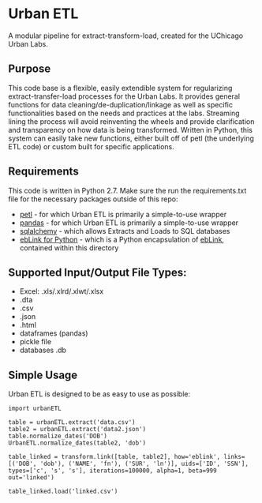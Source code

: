 # Urban ETL
A modular pipeline for extract-transform-load, created for the UChicago Urban Labs.

## Purpose
This code base is a flexible, easily extendible system for regularizing extract-transfer-load processes for the Urban Labs.
It provides general functions for data cleaning/de-duplication/linkage as well as specific functionalities based on the needs and practices at the labs.
Streaming lining the process will avoid reinventing the wheels and provide clarification and transparency on how data is being transformed.
Written in Python, this system can easily take new functions, either built off of petl (the underlying ETL code) or custom built for specific applications.

## Requirements
This code is written in Python 2.7. Make sure the run the requirements.txt file for the necessary packages outside of this repo:
+ [petl](https://petl.readthedocs.io) - for which Urban ETL is primarily a simple-to-use wrapper
+ [pandas](http://pandas.pydata.org/pandas-docs/version/0.15.2/index.html) - for which Urban ETL is primarily a simple-to-use wrapper
+ [sqlalchemy](https://readthedocs.org/projects/sqlalchemy/) - which allows Extracts and Loads to SQL databases
+ [ebLink for Python](https://github.com/aldengolab/graphical-record-linkage) - which is a Python encapsulation of [ebLink](https://github.com/resteorts/ebLink), contained within this directory

## Supported Input/Output File Types:
+ Excel: .xls/.xlrd/.xlwt/.xlsx
+ .dta
+ .csv
+ .json
+ .html
+ dataframes (pandas)
+ pickle file
+ databases .db


## Simple Usage
Urban ETL is designed to be as easy to use as possible:

`import urbanETL`

`table = urbanETL.extract('data.csv')`  
`table2 = urbanETL.extract('data2.json')`  
`table.normalize_dates('DOB')`  
`UrbanETL.normalize_dates(table2, 'dob')`  

`table_linked = transform.link([table, table2], how='eblink', links=[('DOB', 'dob'), ('NAME', 'fn'), ('SUR', 'ln')], uids=['ID', 'SSN'], types=['c', 's', 's'], iterations=100000, alpha=1, beta=999 out='linked')`

`table_linked.load('linked.csv')`
